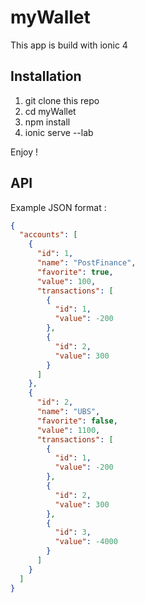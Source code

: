# myWallet
This app is build with ionic 4

## Installation 
1. git clone this repo
2. cd myWallet
3. npm install
4. ionic serve --lab

Enjoy !

## API

Example JSON format :
```json
{
  "accounts": [
    {
      "id": 1,
      "name": "PostFinance",
      "favorite": true,
      "value": 100,
      "transactions": [
        { 
          "id": 1,
          "value": -200
        },
        { 
          "id": 2,
          "value": 300
        }
      ]
    },
    {
      "id": 2,
      "name": "UBS",
      "favorite": false,
      "value": 1100,
      "transactions": [
        { 
          "id": 1,
          "value": -200
        },
        { 
          "id": 2,
          "value": 300
        },
        { 
          "id": 3,
          "value": -4000
        }
      ]
    }
  ]
}
```
